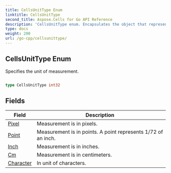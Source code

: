 ```yaml
---
title: CellsUnitType Enum 
linktitle: CellsUnitType
second_title: Aspose.Cells for Go API Reference
description: 'CellsUnitType enum. Encapsulates the object that represents cellsunittype in Go.'
type: docs
weight: 200
url: /go-cpp/cellsunittype/
---
```


## CellsUnitType Enum

Specifies the unit of measurement.

```go

type CellsUnitType int32


```

## Fields

| Field | Description |
| --- | --- |
|[Pixel](./pixel/) | Measurement is in pixels. | 
|[Point](./point/) | Measurement is in points. A point represents 1/72 of an inch. | 
|[Inch](./inch/) | Measurement is in inches. | 
|[Cm](./cm/) | Measurement is in centimeters. | 
|[Character](./character/) | In unit of characters. | 
